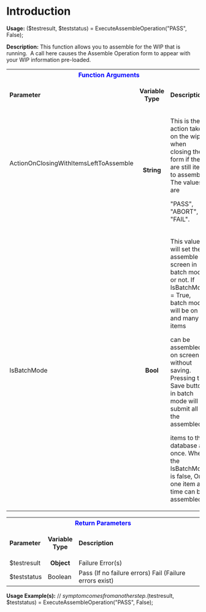 # Introduction

**Usage:** 
($testresult, $teststatus) = ExecuteAssembleOperation("PASS", False);


**Description:** This function allows you to assemble for the WIP that is running.  A call here causes the Assemble Operation
form to appear with your WIP information pre-loaded.


<table class="confluenceTable"><tbody><tr><th colspan="3" class="confluenceTh"><span style="color: rgb(0,0,255);">Function Arguments</span></th></tr><tr><td class="confluenceTd"><strong>Parameter</strong></td><td class="confluenceTd"><p style="text-align: center;"><strong>Variable</strong><br /><strong>Type</strong></p></td><td class="confluenceTd"><strong>Description</strong></td></tr><tr><td class="confluenceTd"><p>ActionOnClosingWithItemsLeftToAssemble</p><p> </p></td><td style="text-align: center;" class="confluenceTd"><strong>String</strong></td><td class="confluenceTd"><p>This is the action taken on the wip when closing the form if there are still items to assemble. The values are</p><p>"PASS", "ABORT", "FAIL".</p></td></tr><tr><td colspan="1" class="confluenceTd">IsBatchMode</td><td colspan="1" style="text-align: center;" class="confluenceTd"><strong>Bool</strong></td><td colspan="1" class="confluenceTd"><p>This value will set the assemble screen in batch mode or not. If IsBatchMode = True, batch mode will be on and many items</p><p>can be assembled on screen without saving. Pressing the Save button in batch mode will submit all the assembled</p><p>items to the database at once. When the IsBatchMode is false, Only one item at a time can be assembled.</p></td></tr></tbody></table>


<table class="confluenceTable"><tbody><tr><th colspan="3" class="confluenceTh"><span style="color: rgb(0,0,255);">Return Parameters</span></th></tr><tr><td class="confluenceTd"><strong>Parameter</strong></td><td class="confluenceTd"><p style="text-align: center;"><strong>Variable</strong><br /><strong>Type</strong></p></td><td class="confluenceTd"><strong>Description</strong></td></tr><tr><td class="confluenceTd">$testresult</td><td style="text-align: center;" class="confluenceTd"><strong>Object</strong></td><td class="confluenceTd">Failure Error(s)</td></tr><tr><td colspan="1" class="confluenceTd">$teststatus</td><td colspan="1" class="confluenceTd">Boolean</td><td colspan="1" class="confluenceTd">Pass (If no failure errors) Fail (Failure errors exist)</td></tr></tbody></table>


**Usage Example(s):** 
// $symptom comes from another step.
($testresult, $teststatus) = ExecuteAssembleOperation("PASS", False);
